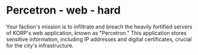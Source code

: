 # Percetron - web - hard

Your faction's mission is to infiltrate and breach the heavily fortified servers of KORP's web application, known as "Percetron." This application stores sensitive information, including IP addresses and digital certificates, crucial for the city's infrastructure.
